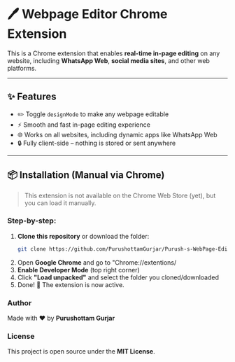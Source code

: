 # 🖊️ Webpage Editor Chrome Extension

This is a Chrome extension that enables **real-time in-page editing** on any website, including **WhatsApp Web**, **social media sites**, and other web platforms.

---

## ✨ Features

- ✏️ Toggle `designMode` to make any webpage editable
- ⚡ Smooth and fast in-page editing experience
- 🌐 Works on all websites, including dynamic apps like WhatsApp Web
- 🔒 Fully client-side – nothing is stored or sent anywhere

---

## 📦 Installation (Manual via Chrome)

> This extension is not available on the Chrome Web Store (yet), but you can load it manually.

### Step-by-step:

1. **Clone this repository** or download the folder:
   ```bash
   git clone https://github.com/PurushottamGurjar/Purush-s-WebPage-Editor---Chrome-Extention.git
2. Open **Google Chrome** and go to  "Chrome://extentions/
3. **Enable Developer Mode** (top right corner)
4. Click **"Load unpacked"** and select the folder you cloned/downloaded
5. Done! 🎉 The extension is now active.


### Author
Made with ❤️ by **Purushottam Gurjar**

### License
This project is open source under the **MIT License**.

